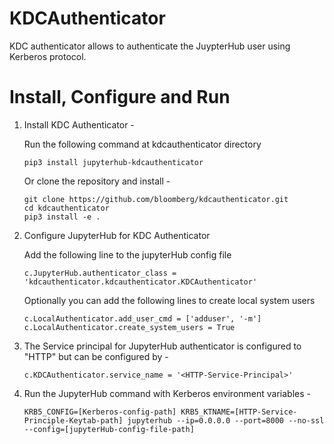 # KDCAuthenticator

KDC authenticator allows to authenticate the JuypterHub user using Kerberos protocol.

# Install, Configure and Run

1. Install KDC Authenticator -

    Run the following command at kdcauthenticator directory

    ```
    pip3 install jupyterhub-kdcauthenticator
    ```

    Or clone the repository and install -
    ```
    git clone https://github.com/bloomberg/kdcauthenticator.git
    cd kdcauthenticator
    pip3 install -e .
    ```

2. Configure JupyterHub for KDC Authenticator

    Add the following line to the jupyterHub config file
    ```
    c.JupyterHub.authenticator_class = 'kdcauthenticator.kdcauthenticator.KDCAuthenticator'
    ```
    Optionally you can add the following lines to create local system users
    ```
    c.LocalAuthenticator.add_user_cmd = ['adduser', '-m']
    c.LocalAuthenticator.create_system_users = True
    ```

3. The Service principal for JupyterHub authenticator is configured to "HTTP" but can be configured by -

    ```
    c.KDCAuthenticator.service_name = '<HTTP-Service-Principal>'
    ```

4. Run the JupyterHub command with Kerberos environment variables -

    ```
    KRB5_CONFIG=[Kerberos-config-path] KRB5_KTNAME=[HTTP-Service-Principle-Keytab-path] jupyterhub --ip=0.0.0.0 --port=8000 --no-ssl --config=[jupyterHub-config-file-path]
    ```





